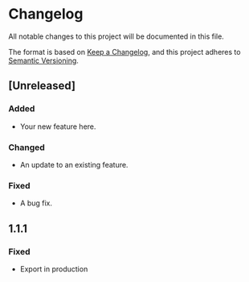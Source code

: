 # Changelog

All notable changes to this project will be documented in this file.

The format is based on [Keep a Changelog](https://keepachangelog.com/en/1.0.0/),
and this project adheres to [Semantic Versioning](https://semver.org/spec/v2.0.0.html).

## [Unreleased]

### Added
- Your new feature here.

### Changed
- An update to an existing feature.

### Fixed
- A bug fix.

## 1.1.1
### Fixed
- Export in production